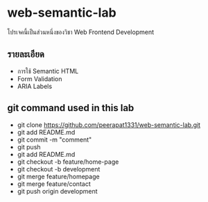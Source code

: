 # web-semantic-lab
โปรเจคนี้เป็นส่วนหนึ่งของวิชา Web Frontend Development 

## รายละเอียด 
- การใช้ Semantic HTML 
- Form Validation 
- ARIA Labels 

## git command used in this lab 
-  git clone https://github.com/peerapat1331/web-semantic-lab.git
- git add README.md 
- git commit -m "comment"
- git push
- git add README.md
- git checkout -b feature/home-page
- git checkout -b development
- git merge  feature/homepage
- git merge  feature/contact
- git push origin development

